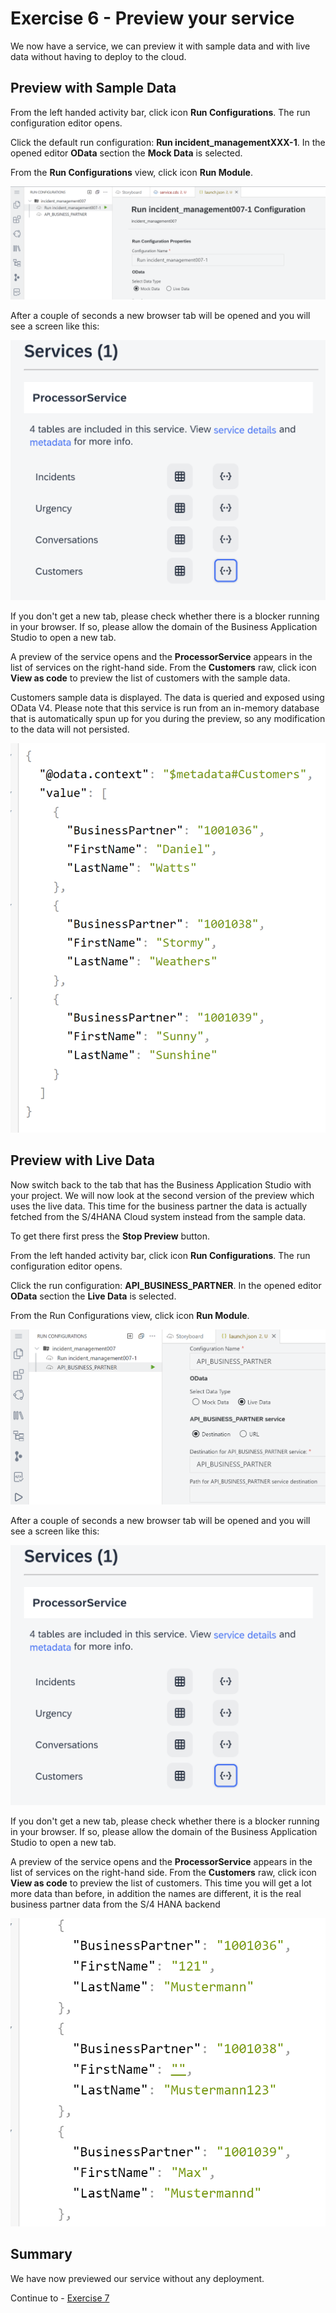 # Exercise 6 - Preview your service

We now have a service, we can preview it with sample data and with live data without having to deploy to the cloud. 

## Preview with Sample Data

From the left handed activity bar, click icon **Run Configurations**.
The run configuration editor opens.

Click the default run configuration: **Run incident_managementXXX-1**.
In the opened editor **OData** section the **Mock Data** is selected.

From the **Run Configurations** view, click icon **Run Module**.

![](/exercises/Ex6/images/runwithmock.png)

After a couple of seconds a new browser tab will be opened and you will see a screen like this:

![](/exercises/Ex6/images/previewlaunchpad.png) 

If you don't get a new tab, please check whether there is a blocker running in your browser. If so, please allow the domain of the Business Application Studio to open a new tab.

A preview of the service opens and the **ProcessorService** appears in the list of services on the right-hand side.
From the **Customers** raw, click icon **View as code** to preview the list of customers with the sample data.

Customers sample data is displayed.
The data is queried and exposed using OData V4. Please note that this service is run from an in-memory database that is automatically spun up for you during the preview, so any modification to the data will not persisted.

![](/exercises/Ex6/images/customermockresults.png)  


## Preview with Live Data

Now switch back to the tab that has the Business Application Studio with your project. We will now look at the second version of the preview which uses the live data. This time for the business partner the data is actually fetched from the S/4HANA Cloud system instead from the sample data.

To get there first press the **Stop Preview** button.

From the left handed activity bar, click icon **Run Configurations**.
The run configuration editor opens.

Click the run configuration: **API_BUSINESS_PARTNER**.
In the opened editor **OData** section the **Live Data** is selected.

From the Run Configurations view, click icon **Run Module**.

![](/exercises/Ex6/images/runlive.png)

After a couple of seconds a new browser tab will be opened and you will see a screen like this:

![](/exercises/Ex6/images/previewlaunchpad.png) 

If you don't get a new tab, please check whether there is a blocker running in your browser. If so, please allow the domain of the Business Application Studio to open a new tab.

A preview of the service opens and the **ProcessorService** appears in the list of services on the right-hand side.
From the **Customers** raw, click icon **View as code** to preview the list of customers.
This time you will get a lot more data than before, in addition the names are different, it is the real business partner data from the S/4 HANA backend

![](/exercises/Ex6/images/customerliveresults.png)  

## Summary
We have now previewed our service without any deployment.

Continue to - [Exercise 7](../Ex7/README.md)

